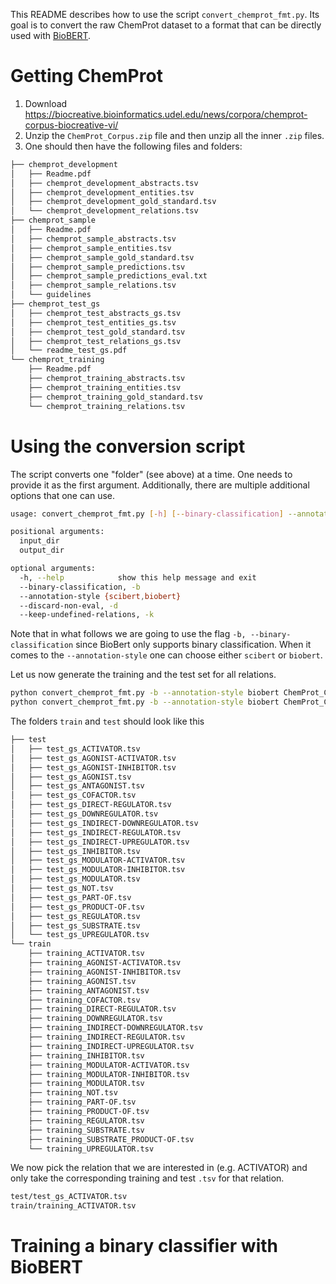 <!---
BBSearch is a text mining toolbox focused on scientific use cases.

Copyright (C) 2020  Blue Brain Project, EPFL.

This program is free software: you can redistribute it and/or modify
it under the terms of the GNU Lesser General Public License as published by
the Free Software Foundation, either version 3 of the License, or
(at your option) any later version.

This program is distributed in the hope that it will be useful,
but WITHOUT ANY WARRANTY; without even the implied warranty of
MERCHANTABILITY or FITNESS FOR A PARTICULAR PURPOSE.  See the
GNU Lesser General Public License for more details.

You should have received a copy of the GNU Lesser General Public License
along with this program. If not, see <https://www.gnu.org/licenses/>.
-->

This README describes how to use the script `convert_chemprot_fmt.py`. Its goal
is to convert the raw ChemProt dataset to a format that can be directly
used with [BioBERT](https://github.com/dmis-lab/biobert-pytorch).

# Getting ChemProt
1. Download https://biocreative.bioinformatics.udel.edu/news/corpora/chemprot-corpus-biocreative-vi/
2. Unzip the `ChemProt_Corpus.zip` file and then unzip all the inner `.zip` files.
3. One should then have the following files and folders:

```bash
├── chemprot_development
│   ├── Readme.pdf
│   ├── chemprot_development_abstracts.tsv
│   ├── chemprot_development_entities.tsv
│   ├── chemprot_development_gold_standard.tsv
│   └── chemprot_development_relations.tsv
├── chemprot_sample
│   ├── Readme.pdf
│   ├── chemprot_sample_abstracts.tsv
│   ├── chemprot_sample_entities.tsv
│   ├── chemprot_sample_gold_standard.tsv
│   ├── chemprot_sample_predictions.tsv
│   ├── chemprot_sample_predictions_eval.txt
│   ├── chemprot_sample_relations.tsv
│   └── guidelines
├── chemprot_test_gs
│   ├── chemprot_test_abstracts_gs.tsv
│   ├── chemprot_test_entities_gs.tsv
│   ├── chemprot_test_gold_standard.tsv
│   ├── chemprot_test_relations_gs.tsv
│   └── readme_test_gs.pdf
└── chemprot_training
    ├── Readme.pdf
    ├── chemprot_training_abstracts.tsv
    ├── chemprot_training_entities.tsv
    ├── chemprot_training_gold_standard.tsv
    └── chemprot_training_relations.tsv
```


# Using the conversion script
The script converts one "folder" (see above) at a time. One needs to provide it
as the first argument. Additionally, there are multiple additional options
that one can use.


```bash
usage: convert_chemprot_fmt.py [-h] [--binary-classification] --annotation-style {scibert,biobert} [--discard-non-eval] [--keep-undefined-relations] input_dir output_dir

positional arguments:
  input_dir
  output_dir

optional arguments:
  -h, --help            show this help message and exit
  --binary-classification, -b
  --annotation-style {scibert,biobert}
  --discard-non-eval, -d
  --keep-undefined-relations, -k
```

Note that in what follows we are going to use the flag `-b, --binary-classification`
since BioBert only supports binary classification. When it comes to the
`--annotation-style` one can choose either `scibert` or `biobert`.

Let us now generate the training and the test set for all relations.

```bash
python convert_chemprot_fmt.py -b --annotation-style biobert ChemProt_Corpus/chemprot_training train
python convert_chemprot_fmt.py -b --annotation-style biobert ChemProt_Corpus/chemprot_test_gs test
```
The folders `train` and `test` should look like this

```bash
├── test
│   ├── test_gs_ACTIVATOR.tsv
│   ├── test_gs_AGONIST-ACTIVATOR.tsv
│   ├── test_gs_AGONIST-INHIBITOR.tsv
│   ├── test_gs_AGONIST.tsv
│   ├── test_gs_ANTAGONIST.tsv
│   ├── test_gs_COFACTOR.tsv
│   ├── test_gs_DIRECT-REGULATOR.tsv
│   ├── test_gs_DOWNREGULATOR.tsv
│   ├── test_gs_INDIRECT-DOWNREGULATOR.tsv
│   ├── test_gs_INDIRECT-REGULATOR.tsv
│   ├── test_gs_INDIRECT-UPREGULATOR.tsv
│   ├── test_gs_INHIBITOR.tsv
│   ├── test_gs_MODULATOR-ACTIVATOR.tsv
│   ├── test_gs_MODULATOR-INHIBITOR.tsv
│   ├── test_gs_MODULATOR.tsv
│   ├── test_gs_NOT.tsv
│   ├── test_gs_PART-OF.tsv
│   ├── test_gs_PRODUCT-OF.tsv
│   ├── test_gs_REGULATOR.tsv
│   ├── test_gs_SUBSTRATE.tsv
│   └── test_gs_UPREGULATOR.tsv
└── train
    ├── training_ACTIVATOR.tsv
    ├── training_AGONIST-ACTIVATOR.tsv
    ├── training_AGONIST-INHIBITOR.tsv
    ├── training_AGONIST.tsv
    ├── training_ANTAGONIST.tsv
    ├── training_COFACTOR.tsv
    ├── training_DIRECT-REGULATOR.tsv
    ├── training_DOWNREGULATOR.tsv
    ├── training_INDIRECT-DOWNREGULATOR.tsv
    ├── training_INDIRECT-REGULATOR.tsv
    ├── training_INDIRECT-UPREGULATOR.tsv
    ├── training_INHIBITOR.tsv
    ├── training_MODULATOR-ACTIVATOR.tsv
    ├── training_MODULATOR-INHIBITOR.tsv
    ├── training_MODULATOR.tsv
    ├── training_NOT.tsv
    ├── training_PART-OF.tsv
    ├── training_PRODUCT-OF.tsv
    ├── training_REGULATOR.tsv
    ├── training_SUBSTRATE.tsv
    ├── training_SUBSTRATE_PRODUCT-OF.tsv
    └── training_UPREGULATOR.tsv
```
We now pick the relation that we are interested in (e.g. ACTIVATOR) and
only take the corresponding training and test `.tsv` for that relation.

```bash
test/test_gs_ACTIVATOR.tsv
train/training_ACTIVATOR.tsv
```

# Training a binary classifier with BioBERT
